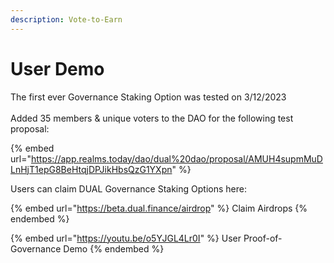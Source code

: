 ```yaml
---
description: Vote-to-Earn
---
```


# User Demo

The first ever Governance Staking Option was tested on 3/12/2023\
\
Added 35 members & unique voters to the DAO for the following test proposal:

{% embed url="https://app.realms.today/dao/dual%20dao/proposal/AMUH4supmMuDLnHjT1epG8BeHtqjDPJikHbsQzG1YXpn" %}

Users can claim DUAL Governance Staking Options here:

{% embed url="https://beta.dual.finance/airdrop" %}
Claim Airdrops
{% endembed %}

{% embed url="https://youtu.be/o5YJGL4Lr0I" %}
User Proof-of-Governance Demo
{% endembed %}

